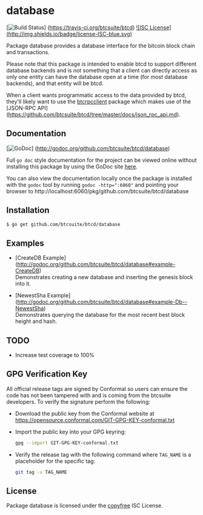 database
========

[![Build Status](http://img.shields.io/travis/btcsuite/btcd.svg)]
(https://travis-ci.org/btcsuite/btcd)  [![ISC License]
(http://img.shields.io/badge/license-ISC-blue.svg)](http://copyfree.org)

Package database provides a database interface for the bitcoin block chain and
transactions.

Please note that this package is intended to enable btcd to support different
database backends and is not something that a client can directly access as only
one entity can have the database open at a time (for most database backends),
and that entity will be btcd.

When a client wants programmatic access to the data provided by btcd, they'll
likely want to use the [btcrpcclient](https://github.com/btcsuite/btcrpcclient)
package which makes use of the [JSON-RPC API]
(https://github.com/btcsuite/btcd/tree/master/docs/json_rpc_api.md).

## Documentation

[![GoDoc](https://img.shields.io/badge/godoc-reference-blue.svg)]
(http://godoc.org/github.com/btcsuite/btcd/database)

Full `go doc` style documentation for the project can be viewed online without
installing this package by using the GoDoc site
[here](http://godoc.org/github.com/btcsuite/btcd/database).

You can also view the documentation locally once the package is installed with
the `godoc` tool by running `godoc -http=":6060"` and pointing your browser to
http://localhost:6060/pkg/github.com/btcsuite/btcd/database

## Installation

```bash
$ go get github.com/btcsuite/btcd/database
```

## Examples

* [CreateDB Example]
  (http://godoc.org/github.com/btcsuite/btcd/database#example-CreateDB)  
  Demonstrates creating a new database and inserting the genesis block into it.

* [NewestSha Example]
  (http://godoc.org/github.com/btcsuite/btcd/database#example-Db--NewestSha)  
  Demonstrates  querying the database for the most recent best block height and
  hash.

## TODO
- Increase test coverage to 100%

## GPG Verification Key

All official release tags are signed by Conformal so users can ensure the code
has not been tampered with and is coming from the btcsuite developers.  To
verify the signature perform the following:

- Download the public key from the Conformal website at
  https://opensource.conformal.com/GIT-GPG-KEY-conformal.txt

- Import the public key into your GPG keyring:
  ```bash
  gpg --import GIT-GPG-KEY-conformal.txt
  ```

- Verify the release tag with the following command where `TAG_NAME` is a
  placeholder for the specific tag:
  ```bash
  git tag -v TAG_NAME
  ```

## License

Package database is licensed under the [copyfree](http://copyfree.org) ISC
License.
